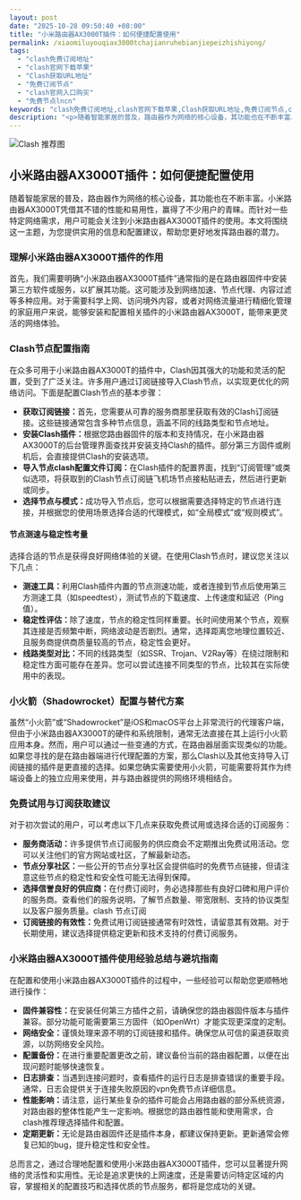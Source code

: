 ```yaml
---
layout: post
date: "2025-10-28 09:50:40 +08:00"
title: "小米路由器AX3000T插件：如何便捷配置使用"
permalink: /xiaomiluyouqiax3000tchajianruhebianjiepeizhishiyong/
tags:
  - "clash免费订阅地址"
  - "clash官网下载苹果"
  - "Clash获取URL地址"
  - "免费订阅节点"
  - "clash官网入口购买"
  - "免费节点lncn"
keywords: "clash免费订阅地址,clash官网下载苹果,Clash获取URL地址,免费订阅节点,clash官网入口购买,免费节点lncn"
description: "<p>随着智能家居的普及，路由器作为网络的核心设备，其功能也在不断丰富。小米路由器AX3000T凭借其不错的性能和易用性，赢得了不少用户的青睐。而针对一些特定网络需求，用户可能会关注到小米路由器AX3000T插件的使用。本文将围绕这一主题，为您提供实用的信息和配置建议，帮助您更好地发挥路由器的潜力。</p>"
---
```


![Clash 推荐图](https://clashjd.github.io/assets/img/tiktok机场推荐.png)

## 小米路由器AX3000T插件：如何便捷配置使用

<p>随着智能家居的普及，路由器作为网络的核心设备，其功能也在不断丰富。小米路由器AX3000T凭借其不错的性能和易用性，赢得了不少用户的青睐。而针对一些特定网络需求，用户可能会关注到小米路由器AX3000T插件的使用。本文将围绕这一主题，为您提供实用的信息和配置建议，帮助您更好地发挥路由器的潜力。</p>
<h3>理解小米路由器AX3000T插件的作用</h3>
<p>首先，我们需要明确“小米路由器AX3000T插件”通常指的是在路由器固件中安装第三方软件或服务，以扩展其功能。这可能涉及到网络加速、节点代理、内容过滤等多种应用。对于需要科学上网、访问境外内容，或者对网络流量进行精细化管理的家庭用户来说，能够安装和配置相关插件的小米路由器AX3000T，能带来更灵活的网络体验。</p>
<h3>Clash节点配置指南</h3>
<p>在众多可用于小米路由器AX3000T的插件中，Clash因其强大的功能和灵活的配置，受到了广泛关注。许多用户通过订阅链接导入Clash节点，以实现更优化的网络访问。下面是配置Clash节点的基本步骤：</p>
<ul>
<li><strong>获取订阅链接：</strong>首先，您需要从可靠的服务商那里获取有效的Clash订阅链接。这些链接通常包含多种节点信息，涵盖不同的线路类型和节点地址。</li>
<li><strong>安装Clash插件：</strong>根据您路由器固件的版本和支持情况，在小米路由器AX3000T的后台管理界面查找并安装支持Clash的插件。部分第三方固件或刷机后，会直接提供Clash的安装选项。</li>
<li><strong>导入节点clash配置文件订阅：</strong>在Clash插件的配置界面，找到“订阅管理”或类似选项，将获取到的Clash节点订阅链飞机场节点接粘贴进去，然后进行更新或同步。</li>
<li><strong>选择节点与模式：</strong>成功导入节点后，您可以根据需要选择特定的节点进行连接，并根据您的使用场景选择合适的代理模式，如“全局模式”或“规则模式”。</li>
</ul>
<h4>节点测速与稳定性考量</h4>
<p>选择合适的节点是获得良好网络体验的关键。在使用Clash节点时，建议您关注以下几点：</p>
<ul>
<li><strong>测速工具：</strong>利用Clash插件内置的节点测速功能，或者连接到节点后使用第三方测速工具（如speedtest），测试节点的下载速度、上传速度和延迟（Ping值）。</li>
<li><strong>稳定性评估：</strong>除了速度，节点的稳定性同样重要。长时间使用某个节点，观察其连接是否频繁中断，网络波动是否剧烈。通常，选择距离您地理位置较近、且服务商提供商质量较高的节点，稳定性会更好。</li>
<li><strong>线路类型对比：</strong>不同的线路类型（如SSR、Trojan、V2Ray等）在绕过限制和稳定性方面可能存在差异。您可以尝试连接不同类型的节点，比较其在实际使用中的表现。</li>
</ul>
<h3>小火箭（Shadowrocket）配置与替代方案</h3>
<p>虽然“小火箭”或“Shadowrocket”是iOS和macOS平台上非常流行的代理客户端，但由于小米路由器AX3000T的硬件和系统限制，通常无法直接在其上运行小火箭应用本身。然而，用户可以通过一些变通的方式，在路由器层面实现类似的功能。如果您寻找的是在路由器端进行代理配置的方案，那么Clash以及其他支持导入订阅链接的插件是更直接的选择。如果您确实需要使用小火箭，可能需要将其作为终端设备上的独立应用来使用，并与路由器提供的网络环境相结合。</p>
<h3>免费试用与订阅获取建议</h3>
<p>对于初次尝试的用户，可以考虑以下几点来获取免费试用或选择合适的订阅服务：</p>
<ul>
<li><strong>服务商活动：</strong>许多提供节点订阅服务的供应商会不定期推出免费试用活动。您可以关注他们的官方网站或社区，了解最新动态。</li>
<li><strong>节点分享社区：</strong>一些公开的节点分享社区会提供临时的免费节点链接，但请注意这些节点的稳定性和安全性可能无法得到保障。</li>
<li><strong>选择信誉良好的供应商：</strong>在付费订阅时，务必选择那些有良好口碑和用户评价的服务商。查看他们的服务说明，了解节点数量、带宽限制、支持的协议类型以及客户服务质量。clash 节点订阅</li>
<li><strong>订阅链接的有效性：</strong>免费试用订阅链接通常有时效性，请留意其有效期。对于长期使用，建议选择提供稳定更新和技术支持的付费订阅服务。</li>
</ul>
<h3>小米路由器AX3000T插件使用经验总结与避坑指南</h3>
<p>在配置和使用小米路由器AX3000T插件的过程中，一些经验可以帮助您更顺畅地进行操作：</p>
<ul>
<li><strong>固件兼容性：</strong>在安装任何第三方插件之前，请确保您的路由器固件版本与插件兼容。部分功能可能需要第三方固件（如OpenWrt）才能实现更深度的定制。</li>
<li><strong>网络安全：</strong>谨慎处理来源不明的订阅链接和插件。确保您从可信的渠道获取资源，以防网络安全风险。</li>
<li><strong>配置备份：</strong>在进行重要配置更改之前，建议备份当前的路由器配置，以便在出现问题时能够快速恢复。</li>
<li><strong>日志排查：</strong>当遇到连接问题时，查看插件的运行日志是排查错误的重要手段。通常，日志会提供关于连接失败原因的vpn免费节点详细信息。</li>
<li><strong>性能影响：</strong>请注意，运行某些复杂的插件可能会占用路由器的部分系统资源，对路由器的整体性能产生一定影响。根据您的路由器性能和使用需求，合clash推荐理选择插件和配置。</li>
<li><strong>定期更新：</strong>无论是路由器固件还是插件本身，都建议保持更新。更新通常会修复已知的bug，提升稳定性和安全性。</li>
</ul>
<p>总而言之，通过合理地配置和使用小米路由器AX3000T插件，您可以显著提升网络的灵活性和实用性。无论是追求更快的上网速度，还是需要访问特定区域的内容，掌握相关的配置技巧和选择优质的节点服务，都将是您成功的关键。</p>